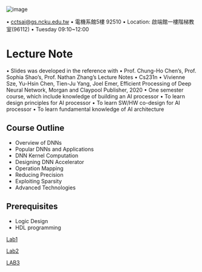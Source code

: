 
![image](https://github.com/kevin199907/AOC/assets/79203898/ca5be662-4e29-4aab-b9dd-84f9a224f164)


• [cctsai@gs.ncku.edu.tw](mailto:cctsai@gs.ncku.edu.tw)
• 電機系館5樓 92510
• Location: 啟端館一樓階梯教室(96112)
• Tuesday 09:10~12:00

# Lecture Note

• Slides was developed in the reference with
• Prof. Chung-Ho Chen’s, Prof. Sophia Shao’s, Prof. Nathan Zhang’s Lecture Notes
• Cs231n
• Vivienne Sze, Yu-Hsin Chen, Tien-Ju Yang, Joel Emer, Efficient Processing of Deep Neural
Network, Morgan and Claypool Publisher, 2020
• One semester course, which include knowledge of building an AI processor
• To learn design principles for AI processor
• To learn SW/HW co-design for AI processor
• To learn fundamental knowledge of AI architecture

## Course Outline

- Overview of DNNs
- Popular DNNs and Applications
- DNN Kernel Computation
- Designing DNN Accelerator
- Operation Mapping
- Reducing Precision
- Exploiting Sparsity
- Advanced Technologies

## Prerequisites

- Logic Design
- HDL programming

[Lab1](https://www.notion.so/Lab1-7e37e373c29f483b86f4e53a19fd8ee3?pvs=21)

[Lab2](https://www.notion.so/Lab2-c8d20a4cd86d41d193e2ef987d6c54a6?pvs=21)

[LAB3](https://www.notion.so/LAB3-06f1a2f6cf40443e9fc2572925373b3c?pvs=21)
